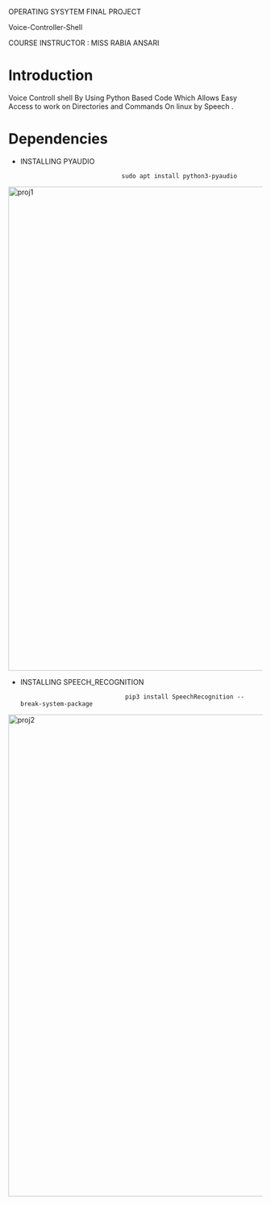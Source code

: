    OPERATING SYSYTEM FINAL PROJECT
                                                                                        
   Voice-Controller-Shell
                                                    
   COURSE INSTRUCTOR : MISS RABIA ANSARI  
   
# Introduction

Voice Controll shell By Using Python Based Code Which Allows Easy Access to work on Directories and Commands On linux by Speech .

# Dependencies

- INSTALLING PYAUDIO


                                  sudo apt install python3-pyaudio

<img width="960" alt="proj1" src="https://user-images.githubusercontent.com/110839535/236692044-d7d62474-c251-4888-9b0e-0b64e19236f7.PNG">

- INSTALLING SPEECH_RECOGNITION


                                   pip3 install SpeechRecognition --break-system-package

<img width="956" alt="proj2" src="https://user-images.githubusercontent.com/110839535/236692106-fc6a8eb8-b130-447c-8176-323b847d059b.PNG">


